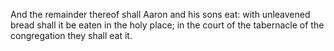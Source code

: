 And the remainder thereof shall Aaron and his sons eat: with unleavened bread shall it be eaten in the holy place; in the court of the tabernacle of the congregation they shall eat it.
